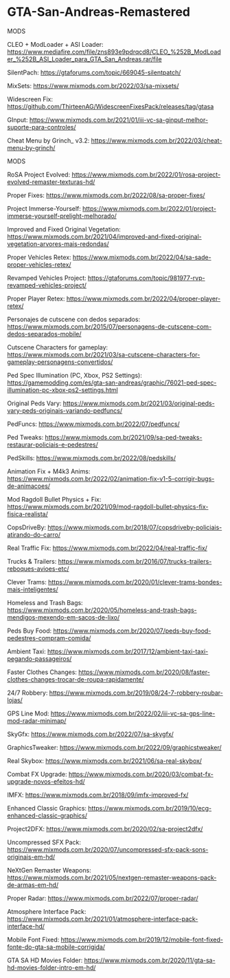 # GTA-San-Andreas-Remastered
MODS

CLEO + ModLoader + ASI Loader: https://www.mediafire.com/file/zns893e9pdrqcd8/CLEO_%252B_ModLoader_%252B_ASI_Loader_para_GTA_San_Andreas.rar/file

SilentPach: https://gtaforums.com/topic/669045-silentpatch/

MixSets: https://www.mixmods.com.br/2022/03/sa-mixsets/

Widescreen Fix: https://github.com/ThirteenAG/WidescreenFixesPack/releases/tag/gtasa

GInput: https://www.mixmods.com.br/2021/01/iii-vc-sa-ginput-melhor-suporte-para-controles/

Cheat Menu by Grinch_ v3.2: https://www.mixmods.com.br/2022/03/cheat-menu-by-grinch/


MODS

RoSA Project Evolved: https://www.mixmods.com.br/2022/01/rosa-project-evolved-remaster-texturas-hd/

Proper Fixes: https://www.mixmods.com.br/2022/08/sa-proper-fixes/

Project Immerse-Yourself: https://www.mixmods.com.br/2022/01/project-immerse-yourself-prelight-melhorado/

Improved and Fixed Original Vegetation: https://www.mixmods.com.br/2021/04/improved-and-fixed-original-vegetation-arvores-mais-redondas/

Proper Vehicles Retex: https://www.mixmods.com.br/2022/04/sa-sade-proper-vehicles-retex/

Revamped Vehicles Project: https://gtaforums.com/topic/981977-rvp-revamped-vehicles-project/

Proper Player Retex: https://www.mixmods.com.br/2022/04/proper-player-retex/

Personajes de cutscene con dedos separados: https://www.mixmods.com.br/2015/07/personagens-de-cutscene-com-dedos-separados-mobile/

Cutscene Characters for gameplay: https://www.mixmods.com.br/2021/03/sa-cutscene-characters-for-gameplay-personagens-convertidos/

Ped Spec Illumination (PC, Xbox, PS2 Settings): https://gamemodding.com/es/gta-san-andreas/graphic/76021-ped-spec-illumination-pc-xbox-ps2-settings.html

Original Peds Vary: https://www.mixmods.com.br/2021/03/original-peds-vary-peds-originais-variando-pedfuncs/

PedFuncs: https://www.mixmods.com.br/2022/07/pedfuncs/

Ped Tweaks: https://www.mixmods.com.br/2021/09/sa-ped-tweaks-restaurar-policiais-e-pedestres/

PedSkills: https://www.mixmods.com.br/2022/08/pedskills/

Animation Fix + M4k3 Anims: https://www.mixmods.com.br/2022/02/animation-fix-v1-5-corrigir-bugs-de-animacoes/

Mod Ragdoll Bullet Physics + Fix: https://www.mixmods.com.br/2021/09/mod-ragdoll-bullet-physics-fix-fisica-realista/

CopsDriveBy: https://www.mixmods.com.br/2018/07/copsdriveby-policiais-atirando-do-carro/

Real Traffic Fix: https://www.mixmods.com.br/2022/04/real-traffic-fix/

Trucks & Trailers: https://www.mixmods.com.br/2016/07/trucks-trailers-reboques-avioes-etc/

Clever Trams: https://www.mixmods.com.br/2020/01/clever-trams-bondes-mais-inteligentes/

Homeless and Trash Bags: https://www.mixmods.com.br/2020/05/homeless-and-trash-bags-mendigos-mexendo-em-sacos-de-lixo/

Peds Buy Food: https://www.mixmods.com.br/2020/07/peds-buy-food-pedestres-compram-comida/

Ambient Taxi: https://www.mixmods.com.br/2017/12/ambient-taxi-taxi-pegando-passageiros/

Faster Clothes Changes: https://www.mixmods.com.br/2020/08/faster-clothes-changes-trocar-de-roupa-rapidamente/

24/7 Robbery: https://www.mixmods.com.br/2019/08/24-7-robbery-roubar-lojas/

GPS Line Mod: https://www.mixmods.com.br/2022/02/iii-vc-sa-gps-line-mod-radar-minimap/

SkyGfx: https://www.mixmods.com.br/2022/07/sa-skygfx/

GraphicsTweaker: https://www.mixmods.com.br/2022/09/graphicstweaker/

Real Skybox: https://www.mixmods.com.br/2021/06/sa-real-skybox/

Combat FX Upgrade: https://www.mixmods.com.br/2020/03/combat-fx-upgrade-novos-efeitos-hd/

IMFX: https://www.mixmods.com.br/2018/09/imfx-improved-fx/

Enhanced Classic Graphics: https://www.mixmods.com.br/2019/10/ecg-enhanced-classic-graphics/

Project2DFX: https://www.mixmods.com.br/2020/02/sa-project2dfx/

Uncompressed SFX Pack: https://www.mixmods.com.br/2020/07/uncompressed-sfx-pack-sons-originais-em-hd/

NeXtGen Remaster Weapons: https://www.mixmods.com.br/2021/05/nextgen-remaster-weapons-pack-de-armas-em-hd/

Proper Radar: https://www.mixmods.com.br/2022/07/proper-radar/

Atmosphere Interface Pack: https://www.mixmods.com.br/2021/01/atmosphere-interface-pack-interface-hd/

Mobile Font Fixed: https://www.mixmods.com.br/2019/12/mobile-font-fixed-fonte-do-gta-sa-mobile-corrigida/

GTA SA HD Movies Folder: https://www.mixmods.com.br/2020/11/gta-sa-hd-movies-folder-intro-em-hd/

